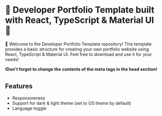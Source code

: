 # 🌟 Developer Portfolio Template built with React, TypeScript & Material UI 🌟

👋 Welcome to the Developer Portfolio Template repository! This template provides a basic structure for creating your own portfolio website using React, TypeScript & Material UI. Feel free to download and use it for your needs!

❗**Don't forget to change the contents of the meta tags in the head section**❗

## Features
* Responsiveness
* Support for dark & light theme (set to OS theme by default)
* Language toggle
